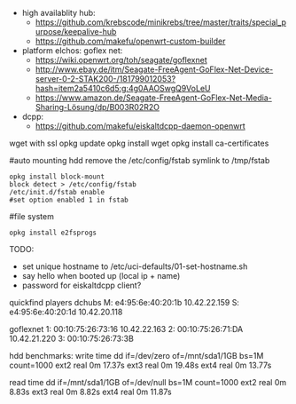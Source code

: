 - high availablity hub:
  * https://github.com/krebscode/minikrebs/tree/master/traits/special_purpose/keepalive-hub
  * https://github.com/makefu/openwrt-custom-builder
- platform elchos:
  goflex net:
    * https://wiki.openwrt.org/toh/seagate/goflexnet
    * http://www.ebay.de/itm/Seagate-FreeAgent-GoFlex-Net-Device-server-0-2-STAK200-/181799012053?hash=item2a5410c6d5:g:4g0AAOSwgQ9VoLeU
    * https://www.amazon.de/Seagate-FreeAgent-GoFlex-Net-Media-Sharing-Lösung/dp/B003R02R2O
- dcpp:
  * https://github.com/makefu/eiskaltdcpp-daemon-openwrt

wget with ssl
opkg update
opkg install wget
opkg install ca-certificates


#auto mounting hdd
remove the /etc/config/fstab symlink to /tmp/fstab

```
opkg install block-mount
block detect > /etc/config/fstab
/etc/init.d/fstab enable
#set option enabled 1 in fstab
```

#file system
```
opkg install e2fsprogs
```


TODO:
* set unique hostname to /etc/uci-defaults/01-set-hostname.sh
* say hello when booted up (local ip + name)
* password for eiskaltdcpp client?


quickfind players
dchubs
M: e4:95:6e:40:20:1b 10.42.22.159
S: e4:95:6e:40:20:1d 10.42.20.118 

goflexnet
1: 00:10:75:26:73:16 10.42.22.163
2: 00:10:75:26:71:DA 10.42.21.220
3: 00:10:75:26:73:3B 



hdd benchmarks:
write
time dd if=/dev/zero of=/mnt/sda1/1GB bs=1M count=1000
ext2	real	0m 17.37s
ext3	real	0m 19.48s
ext4	real	0m 13.77s

read
time dd if=/mnt/sda1/1GB of=/dev/null bs=1M count=1000
ext2	real	0m 8.83s
ext3	real	0m 8.82s
ext4	real	0m 11.87s


